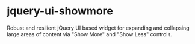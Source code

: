 # jquery-ui-showmore
Robust and resilient jQuery UI based widget for expanding and collapsing large areas of content via "Show More" and "Show Less" controls.
